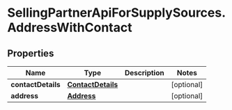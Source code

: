 # SellingPartnerApiForSupplySources.AddressWithContact

## Properties
Name | Type | Description | Notes
------------ | ------------- | ------------- | -------------
**contactDetails** | [**ContactDetails**](ContactDetails.md) |  | [optional] 
**address** | [**Address**](Address.md) |  | [optional] 



